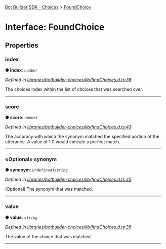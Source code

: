 [Bot Builder SDK - Choices](../README.md) > [FoundChoice](../interfaces/botbuilder_choices.foundchoice.md)



# Interface: FoundChoice


## Properties
<a id="index"></a>

###  index

**●  index**:  *`number`* 

*Defined in [libraries/botbuilder-choices/lib/findChoices.d.ts:38](https://github.com/Microsoft/botbuilder-js/blob/f687311/libraries/botbuilder-choices/lib/findChoices.d.ts#L38)*



The choices index within the list of choices that was searched over.




___

<a id="score"></a>

###  score

**●  score**:  *`number`* 

*Defined in [libraries/botbuilder-choices/lib/findChoices.d.ts:43](https://github.com/Microsoft/botbuilder-js/blob/f687311/libraries/botbuilder-choices/lib/findChoices.d.ts#L43)*



The accuracy with which the synonym matched the specified portion of the utterance. A value of 1.0 would indicate a perfect match.




___

<a id="synonym"></a>

### «Optional» synonym

**●  synonym**:  *`undefined`⎮`string`* 

*Defined in [libraries/botbuilder-choices/lib/findChoices.d.ts:45](https://github.com/Microsoft/botbuilder-js/blob/f687311/libraries/botbuilder-choices/lib/findChoices.d.ts#L45)*



(Optional) The synonym that was matched.




___

<a id="value"></a>

###  value

**●  value**:  *`string`* 

*Defined in [libraries/botbuilder-choices/lib/findChoices.d.ts:36](https://github.com/Microsoft/botbuilder-js/blob/f687311/libraries/botbuilder-choices/lib/findChoices.d.ts#L36)*



The value of the choice that was matched.




___


